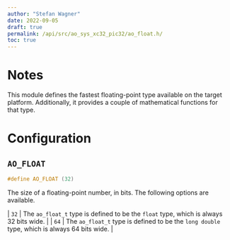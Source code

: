 ```yaml
---
author: "Stefan Wagner"
date: 2022-09-05
draft: true
permalink: /api/src/ao_sys_xc32_pic32/ao_float.h/
toc: true
---
```


# Notes

This module defines the fastest floating-point type available on the target platform. Additionally, it provides a couple of mathematical functions for that type.

# Configuration

## `AO_FLOAT`

```c
#define AO_FLOAT (32)
```

The size of a floating-point number, in bits. The following options are available.

| `32` | The `ao_float_t` type is defined to be the `float` type, which is always 32 bits wide. |
| `64` | The `ao_float_t` type is defined to be the `long double` type, which is always 64 bits wide. |
